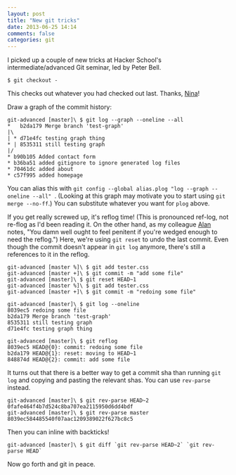```yaml
---
layout: post
title: "New git tricks"
date: 2013-06-25 14:14
comments: false
categories: git
---
```


I picked up a couple of new tricks at Hacker School's intermediate/advanced Git seminar, led by Peter Bell. 
```
$ git checkout -
```
This checks out whatever you had checked out last.  Thanks, <a href="https://github.com/nnja">Nina</a>!

Draw a graph of the commit history:

```
git-advanced [master]\ $ git log --graph --oneline --all
*   b2da179 Merge branch 'test-graph'
|\  
| * d71e4fc testing graph thing
* | 8535311 still testing graph
|/  
* b90b105 Added contact form
* b36ba51 added gitignore to ignore generated log files
* 70461dc added about
* c57f995 added homepage
```

You can alias this with `git config --global alias.plog "log --graph --oneline --all" `.  (Looking at this graph may motivate you to start using `git merge --no-ff`.)  You can substitute whatever you want for `plog` above.

If you get really screwed up, it's reflog time!  (This is pronounced ref-log, not re-flog as I'd been reading it.  On the other hand, as my colleague <a href="https://github.com/happy4crazy">Alan</a> notes, "You damn well ought to feel penitent if you're wedged enough to need the reflog.")  Here, we're using `git reset` to undo the last commit.  Even though the commit doesn't appear in `git log` anymore, there's still a references to it in the reflog.

```
git-advanced [master %]\ $ git add tester.css
git-advanced [master +]\ $ git commit -m "add some file"
git-advanced [master]\ $ git reset HEAD~1
git-advanced [master %]\ $ git add tester.css
git-advanced [master +]\ $ git commit -m "redoing some file"

git-advanced [master]\ $ git log --oneline
8039ec5 redoing some file
b2da179 Merge branch 'test-graph'
8535311 still testing graph
d71e4fc testing graph thing

git-advanced [master]\ $ git reflog
8039ec5 HEAD@{0}: commit: redoing some file
b2da179 HEAD@{1}: reset: moving to HEAD~1
848874d HEAD@{2}: commit: add some file
```

It turns out that there is a better way to get a commit sha than running `git log` and copying and pasting the relevant shas.  You can use `rev-parse` instead.

```
git-advanced [master]\ $ git rev-parse HEAD~2
0fafe464f4b7d524c8ba707ea2115950d6dd4bdf
git-advanced [master]\ $ git rev-parse master
8039ec584485540f07aac1209389022f627bc8c5
```

Then you can inline with backticks!
```
git-advanced [master]\ $ git diff `git rev-parse HEAD~2` `git rev-parse HEAD`
```

Now go forth and git in peace.

